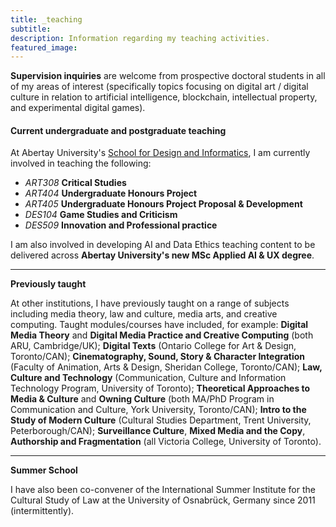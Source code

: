 ```yaml
---
title: _teaching
subtitle:
description: Information regarding my teaching activities.
featured_image:
---
```


**Supervision inquiries** are welcome from prospective doctoral students in all of my areas of interest (specifically topics focusing on digital art / digital culture in relation to artificial intelligence, blockchain, intellectual property, and experimental digital games).

#### Current undergraduate and postgraduate teaching

At Abertay University's [School for Design and Informatics](https://www.abertay.ac.uk/schools/school-of-design-and-informatics/), I am currently involved in teaching the following:

- _ART308_ **Critical Studies**
- _ART404_ **Undergraduate Honours Project**
- _ART405_ **Undergraduate Honours Project Proposal & Development**
- _DES104_ **Game Studies and Criticism**
- _DES509_ **Innovation and Professional practice**

I am also involved in developing AI and Data Ethics teaching content to be delivered across **Abertay University's new MSc Applied AI & UX degree**.

---

**Previously taught**

At other institutions, I have previously taught on a range of subjects including media theory, law and culture, media arts, and creative computing. Taught modules/courses have included, for example: **Digital Media Theory** and **Digital Media Practice and Creative Computing** (both ARU, Cambridge/UK); **Digital Texts** (Ontario College for Art & Design, Toronto/CAN); **Cinematography, Sound, Story & Character Integration** (Faculty of Animation, Arts & Design, Sheridan College, Toronto/CAN); **Law, Culture and Technology** (Communication, Culture and Information Technology Program, University of Toronto); **Theoretical Approaches to Media & Culture** and **Owning Culture** (both MA/PhD Program in Communication and Culture, York University, Toronto/CAN); **Intro to the Study of Modern Culture** (Cultural Studies Department, Trent University, Peterborough/CAN); **Surveillance Culture**, **Mixed Media and the Copy**, **Authorship and Fragmentation** (all Victoria College, University of Toronto).

---

**Summer School**

 I have also been co-convener of the International Summer Institute for the Cultural Study of Law at the University of Osnabrück, Germany since 2011 (intermittently).

